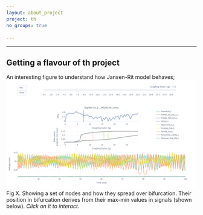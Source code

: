 ```yaml
---
layout: about_project
project: th
no_groups: true

---
```


----

## Getting a flavour of th project
An interesting figure to understand how Jansen-Rit model behaves; 
[<img src="/research/th/icon_th.png">](/research/th/Criticality_th_noisy_phetero.html)
Fig X. Showing a set of nodes and how they spread over bifurcation. Their position in bifurcation
derives from their max-min values in signals (shown below). *Click on it to interact*.


